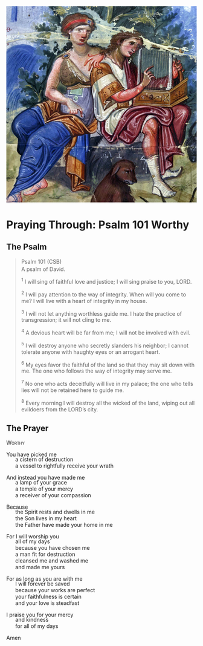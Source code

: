 <img class="intro-right" src="../images/art-paris-psalter.jpg">

<style>
  li {list-style-type: none;}
  p + ul {
    margin-top: -18px;
}
</style>

# Praying Through: Psalm 101 Worthy

## The Psalm

>Psalm 101 (CSB)  
><sup></sup> A psalm of David. 
>
><sup>1</sup> I will sing of faithful love and justice; I will sing praise to you, LORD. 
>
><sup>2</sup> I will pay attention to the way of integrity. When will you come to me? I will live with a heart of integrity in my house. 
>
><sup>3</sup> I will not let anything worthless guide me. I hate the practice of transgression; it will not cling to me. 
>
><sup>4</sup> A devious heart will be far from me; I will not be involved with evil. 
>
><sup>5</sup> I will destroy anyone who secretly slanders his neighbor; I cannot tolerate anyone with haughty eyes or an arrogant heart. 
>
><sup>6</sup> My eyes favor the faithful of the land so that they may sit down with me. The one who follows the way of integrity may serve me. 
>
><sup>7</sup> No one who acts deceitfully will live in my palace; the one who tells lies will not be retained here to guide me. 
>
><sup>8</sup> Every morning I will destroy all the wicked of the land, wiping out all evildoers from the LORD’s city.

## The Prayer

<div style="font-variant: small-caps;">
Worthy
</div>

You have picked me
* a cistern of destruction
* a vessel to rightfully receive your wrath

And instead you have made me
* a lamp of your grace
* a temple of your mercy
* a receiver of your compassion

Because
* the Spirit rests and dwells in me
* the Son lives in my heart
* the Father have made your home in me

For I will worship you
* all of my days
* because you have chosen me
* a man fit for destruction
* cleansed me and washed me
* and made me yours

For as long as you are with me
* I will forever be saved
* because your works are perfect
* your faithfulness is certain
* and your love is steadfast

I praise you for your mercy
* and kindness
* for all of my days

Amen
